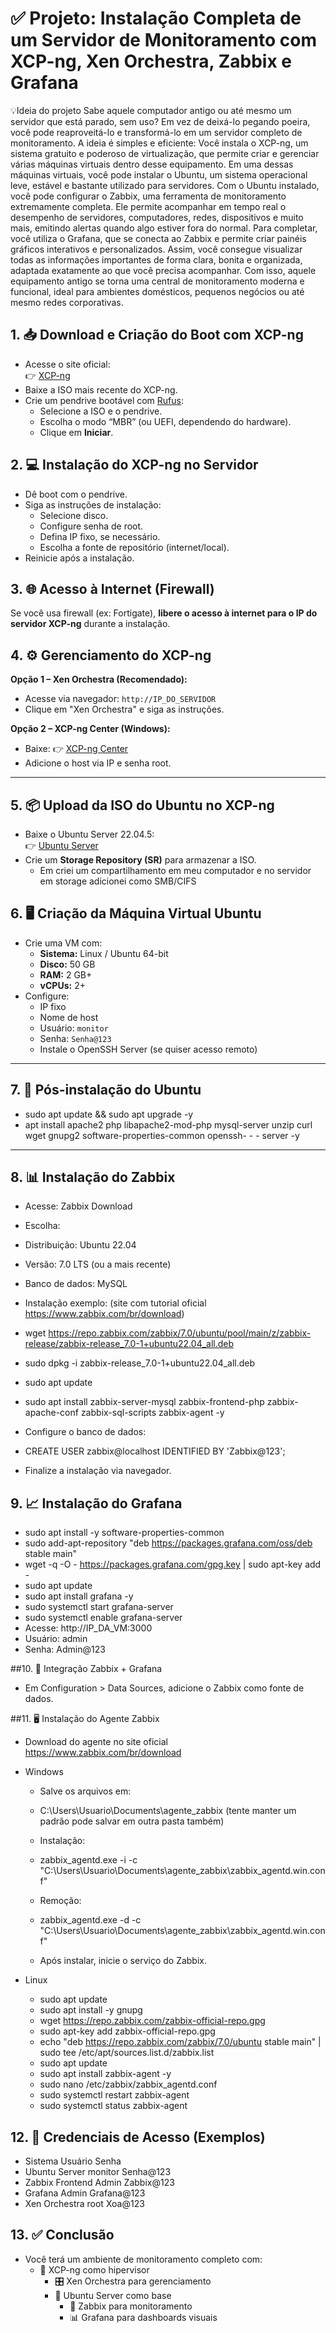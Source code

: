 # ✅ Projeto: Instalação Completa de um Servidor de Monitoramento com XCP-ng, Xen Orchestra, Zabbix e Grafana

💡Ideia do projeto
  Sabe aquele computador antigo ou até mesmo um servidor que está parado, sem uso? Em vez de deixá-lo pegando poeira, você pode reaproveitá-lo e transformá-lo em um servidor completo de monitoramento.
  A ideia é simples e eficiente:
  Você instala o XCP-ng, um sistema gratuito e poderoso de virtualização, que permite criar e gerenciar várias máquinas virtuais dentro desse equipamento. Em uma dessas máquinas virtuais, você pode instalar o Ubuntu, um sistema operacional leve, estável e bastante        utilizado para servidores.
  Com o Ubuntu instalado, você pode configurar o Zabbix, uma ferramenta de monitoramento extremamente completa. Ele permite acompanhar em tempo real o desempenho de servidores, computadores, redes, dispositivos e muito mais, emitindo alertas quando algo estiver fora do   normal.
  Para completar, você utiliza o Grafana, que se conecta ao Zabbix e permite criar painéis gráficos interativos e personalizados. Assim, você consegue visualizar todas as informações importantes de forma clara, bonita e organizada, adaptada exatamente ao que você         precisa acompanhar.
  Com isso, aquele equipamento antigo se torna uma central de monitoramento moderna e funcional, ideal para ambientes domésticos, pequenos negócios ou até mesmo redes corporativas.

## 1. 📥 Download e Criação do Boot com XCP-ng

- Acesse o site oficial:  
  👉 [XCP-ng](https://xcp-ng.org/)  
- Baixe a ISO mais recente do XCP-ng.
- Crie um pendrive bootável com [Rufus](https://rufus.ie/):
  - Selecione a ISO e o pendrive.
  - Escolha o modo “MBR” (ou UEFI, dependendo do hardware).
  - Clique em **Iniciar**.

## 2. 💻 Instalação do XCP-ng no Servidor

- Dê boot com o pendrive.
- Siga as instruções de instalação:
  - Selecione disco.
  - Configure senha de root.
  - Defina IP fixo, se necessário.
  - Escolha a fonte de repositório (internet/local).
- Reinicie após a instalação.

## 3. 🌐 Acesso à Internet (Firewall)

Se você usa firewall (ex: Fortigate), **libere o acesso à internet para o IP do servidor XCP-ng** durante a instalação.

## 4. ⚙️ Gerenciamento do XCP-ng

**Opção 1 – Xen Orchestra (Recomendado):**

- Acesse via navegador: `http://IP_DO_SERVIDOR`
- Clique em "Xen Orchestra" e siga as instruções.

**Opção 2 – XCP-ng Center (Windows):**

- Baixe: 👉 [XCP-ng Center](https://github.com/xcp-ng/xenadmin/releases)  
- Adicione o host via IP e senha root.

---

## 5. 📦 Upload da ISO do Ubuntu no XCP-ng

- Baixe o Ubuntu Server 22.04.5:  
  👉 [Ubuntu Server](https://ubuntu.com/download/server)  
- Crie um **Storage Repository (SR)** para armazenar a ISO.
    - Em criei um compartilhamento em meu computador e no servidor em storage adicionei como SMB/CIFS

## 6. 🖥️ Criação da Máquina Virtual Ubuntu

- Crie uma VM com:
  - **Sistema:** Linux / Ubuntu 64-bit
  - **Disco:** 50 GB
  - **RAM:** 2 GB+
  - **vCPUs:** 2+
- Configure:
  - IP fixo
  - Nome de host
  - Usuário: `monitor`
  - Senha: `Senha@123`
  - Instale o OpenSSH Server (se quiser acesso remoto)

---

## 7. 🧰 Pós-instalação do Ubuntu

  - sudo apt update && sudo apt upgrade -y
  - apt install apache2 php libapache2-mod-php mysql-server unzip curl wget gnupg2 software-properties-common openssh-  -     -  server -y

---

## 8. 📊 Instalação do Zabbix
  - Acesse: Zabbix Download
  - Escolha:
  - Distribuição: Ubuntu 22.04
  - Versão: 7.0 LTS (ou a mais recente)
  - Banco de dados: MySQL
  - Instalação exemplo: (site com tutorial oficial https://www.zabbix.com/br/download)

  - wget https://repo.zabbix.com/zabbix/7.0/ubuntu/pool/main/z/zabbix-release/zabbix-release_7.0-1+ubuntu22.04_all.deb
  - sudo dpkg -i zabbix-release_7.0-1+ubuntu22.04_all.deb
  - sudo apt update
  - sudo apt install zabbix-server-mysql zabbix-frontend-php zabbix-apache-conf zabbix-sql-scripts zabbix-agent -y

  - Configure o banco de dados:
  - CREATE USER zabbix@localhost IDENTIFIED BY 'Zabbix@123';
  - Finalize a instalação via navegador.

## 9. 📈 Instalação do Grafana

  - sudo apt install -y software-properties-common
  - sudo add-apt-repository "deb https://packages.grafana.com/oss/deb stable main"
  - wget -q -O - https://packages.grafana.com/gpg.key | sudo apt-key add -
  - sudo apt update
  - sudo apt install grafana -y
  - sudo systemctl start grafana-server
  - sudo systemctl enable grafana-server
  - Acesse: http://IP_DA_VM:3000
  - Usuário: admin
  - Senha: Admin@123

##10. 🔄 Integração Zabbix + Grafana

  - Em Configuration > Data Sources, adicione o Zabbix como fonte de dados.

##11. 🖥️ Instalação do Agente Zabbix

  - Download do agente no site oficial https://www.zabbix.com/br/download

  - Windows
    - Salve os arquivos em:
    - C:\Users\Usuario\Documents\agente_zabbix (tente manter um padrão pode salvar em outra pasta também)

    - Instalação:
    - zabbix_agentd.exe -i -c "C:\Users\Usuario\Documents\agente_zabbix\zabbix_agentd.win.conf"
    - Remoção:
    - zabbix_agentd.exe -d -c "C:\Users\Usuario\Documents\agente_zabbix\zabbix_agentd.win.conf"

    - Após instalar, inicie o serviço do Zabbix.

  - Linux
    - sudo apt update
    - sudo apt install -y gnupg
    - wget https://repo.zabbix.com/zabbix-official-repo.gpg
    - sudo apt-key add zabbix-official-repo.gpg
    - echo "deb https://repo.zabbix.com/zabbix/7.0/ubuntu stable main" | sudo tee /etc/apt/sources.list.d/zabbix.list
    - sudo apt update
    - sudo apt install zabbix-agent -y
    - sudo nano /etc/zabbix/zabbix_agentd.conf
    - sudo systemctl restart zabbix-agent
    - sudo systemctl status zabbix-agent

## 12. 👤 Credenciais de Acesso (Exemplos)

  - Sistema	Usuário	Senha
  - Ubuntu Server	monitor	Senha@123
  - Zabbix Frontend	Admin	Zabbix@123
  - Grafana	Admin	Grafana@123
  - Xen Orchestra	root	Xoa@123

## 13. ✅ Conclusão
  - Você terá um ambiente de monitoramento completo com:
    - 🧩 XCP-ng como hipervisor
      - 🎛️ Xen Orchestra para gerenciamento
      - 🐧 Ubuntu Server como base
          - 📡 Zabbix para monitoramento
          - 📊 Grafana para dashboards visuais
